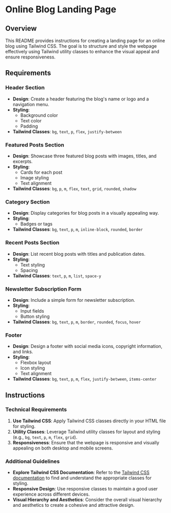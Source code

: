 # Online Blog Landing Page

## Overview

This README provides instructions for creating a landing page for an online blog using Tailwind CSS. The goal is to structure and style the webpage effectively using Tailwind utility classes to enhance the visual appeal and ensure responsiveness.

## Requirements

### Header Section

- **Design**: Create a header featuring the blog's name or logo and a navigation menu.
- **Styling**:
  - Background color
  - Text color
  - Padding
- **Tailwind Classes**: `bg`, `text`, `p`, `flex`, `justify-between`

### Featured Posts Section

- **Design**: Showcase three featured blog posts with images, titles, and excerpts.
- **Styling**:
  - Cards for each post
  - Image styling
  - Text alignment
- **Tailwind Classes**: `bg`, `p`, `m`, `flex`, `text`, `grid`, `rounded`, `shadow`

### Category Section

- **Design**: Display categories for blog posts in a visually appealing way.
- **Styling**:
  - Badges or tags
- **Tailwind Classes**: `bg`, `text`, `p`, `m`, `inline-block`, `rounded`, `border`

### Recent Posts Section

- **Design**: List recent blog posts with titles and publication dates.
- **Styling**:
  - Text styling
  - Spacing
- **Tailwind Classes**: `text`, `p`, `m`, `list`, `space-y`

### Newsletter Subscription Form

- **Design**: Include a simple form for newsletter subscription.
- **Styling**:
  - Input fields
  - Button styling
- **Tailwind Classes**: `bg`, `text`, `p`, `m`, `border`, `rounded`, `focus`, `hover`

### Footer

- **Design**: Design a footer with social media icons, copyright information, and links.
- **Styling**:
  - Flexbox layout
  - Icon styling
  - Text alignment
- **Tailwind Classes**: `bg`, `text`, `p`, `m`, `flex`, `justify-between`, `items-center`

## Instructions

### Technical Requirements

1. **Use Tailwind CSS**: Apply Tailwind CSS classes directly in your HTML file for styling.
2. **Utility Classes**: Leverage Tailwind utility classes for layout and styling (e.g., `bg`, `text`, `p`, `m`, `flex`, `grid`).
3. **Responsiveness**: Ensure that the webpage is responsive and visually appealing on both desktop and mobile screens.

### Additional Guidelines

- **Explore Tailwind CSS Documentation**: Refer to the [Tailwind CSS documentation](https://tailwindcss.com/docs) to find and understand the appropriate classes for styling.
- **Responsive Design**: Use responsive classes to maintain a good user experience across different devices.
- **Visual Hierarchy and Aesthetics**: Consider the overall visual hierarchy and aesthetics to create a cohesive and attractive design.


